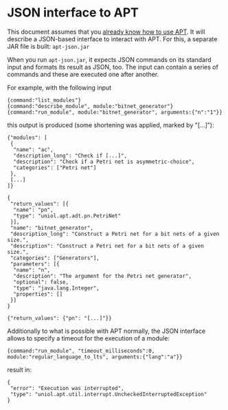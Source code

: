 JSON interface to APT
=====================

This document assumes that you [already know how to use APT](using.md). It will
describe a JSON-based interface to interact with APT. For this, a separate JAR
file is built: `apt-json.jar`

When you run `apt-json.jar`, it expects JSON commands on its standard input and
formats its result as JSON, too. The input can contain a series of commands and
these are executed one after another.

For example, with the following input

    {command:"list_modules"}
    {command:"describe_module", module:"bitnet_generator"}
    {command:"run_module", module:"bitnet_generator", arguments:{"n":"1"}}

this output is produced (some shortening was applied, marked by "[...]"):

    {"modules": [
     {
      "name": "ac",
      "description_long": "Check if [...]",
      "description": "Check if a Petri net is asymmetric-choice",
      "categories": ["Petri net"]
     },
     [...]
    ]}
    
    {
     "return_values": [{
      "name": "pn",
      "type": "uniol.apt.adt.pn.PetriNet"
     }],
     "name": "bitnet_generator",
     "description_long": "Construct a Petri net for a bit nets of a given size.",
     "description": "Construct a Petri net for a bit nets of a given size.",
     "categories": ["Generators"],
     "parameters": [{
      "name": "n",
      "description": "The argument for the Petri net generator",
      "optional": false,
      "type": "java.lang.Integer",
      "properties": []
     }]
    }
    
    {"return_values": {"pn": "[...]"}}

Additionally to what is possible with APT normally, the JSON interface allows to
specify a timeout for the execution of a module:

    {command:"run_module", "timeout_milliseconds":0, module:"regular_language_to_lts", arguments:{"lang":"a"}}

result in:

    {
     "error": "Execution was interrupted",
     "type": "uniol.apt.util.interrupt.UncheckedInterruptedException"
    }
